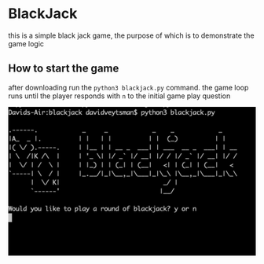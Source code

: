 # BlackJack
this is a simple black jack game, the purpose of which is to demonstrate the game logic
## How to start the game
after downloading run the `python3 blackjack.py` command. 
the game loop runs until the player responds with `n` to the initial game play question


![Image of game play](https://github.com/dveytsman/blackjack/blob/main/blackjack.png?raw=true)

